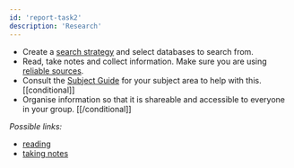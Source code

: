 ```yaml
---
id: 'report-task2'
description: 'Research'
---
```


- Create a [search strategy](https://learninglab.rmit.edu.au/assessments/getting-started-with-assignments/researching-your-assignment/develop-your-search-strategy/) and select databases to search from. 
- Read, take notes and collect information. Make sure you are using [reliable sources](https://learninglab.rmit.edu.au/assessments/getting-started-with-assignments/choose-valid-sources/). 
- Consult the [Subject Guide](https://rmit.libguides.com/) for your subject area to help with this.
[[conditional]]
- Organise information so that it is shareable and accessible to everyone in your group.
[[/conditional]]

_Possible links:_

- [reading](https://learninglab.rmit.edu.au/university-essentials/study-essentials/reading-skills/)
- [taking notes](https://learninglab.rmit.edu.au/university-essentials/study-essentials/note-taking/)
